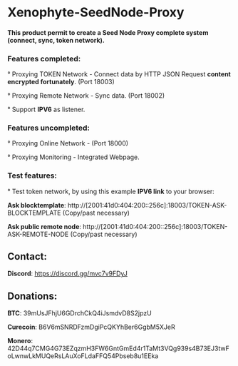 # Xenophyte-SeedNode-Proxy
#### This product permit to create a Seed Node Proxy complete system (connect, sync, token network).

### Features completed:

° Proxying TOKEN Network - Connect data by HTTP JSON Request **content encrypted fortunately**. (Port 18003)

° Proxying Remote Network - Sync data. (Port 18002)

° Support **IPV6** as listener.

### Features uncompleted:

° Proxying Online Network - (Port 18000)

° Proxying Monitoring - Integrated Webpage.

### Test features:

° Test token network, by using this example **IPV6 link** to your browser:

**Ask blocktemplate**: http://[2001:41d0:404:200::256c]:18003/TOKEN-ASK-BLOCKTEMPLATE (Copy/past necessary)

**Ask public remote node**: http://[2001:41d0:404:200::256c]:18003/TOKEN-ASK-REMOTE-NODE (Copy/past necessary)

## Contact:

**Discord**: https://discord.gg/mvc7v9FDyJ

## Donations: 

**BTC**: 39mUsJFhjU6GDrchCkQ4iJsmdvD8S2jpzU

**Curecoin**: B6V6mSNRDFzmDgiPcQKYhBer6GgbM5XJeR

**Monero**: 42D44q7CMG4G73EZqzmH3FW6GntGmEd4r1TaMt3VQg939s4B73EJ3twFoLwnwLkMUQeRsLAuXoFLdaFFQ54Pbseb8u1EEka
